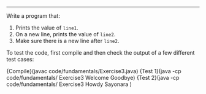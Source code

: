 ---

Write a program that:

 1. Prints the value of `line1`.
 1. On a new line, prints the value of `line2`.
 1. Make sure there is a new line after `line2`.
 
To test the code, first compile and then check the output of a few different test cases:

{Compile}(javac code/fundamentals/Exercise3.java)
{Test 1}(java -cp code/fundamentals/ Exercise3 Welcome Goodbye)
{Test 2}(java -cp code/fundamentals/ Exercise3 Howdy Sayonara )
